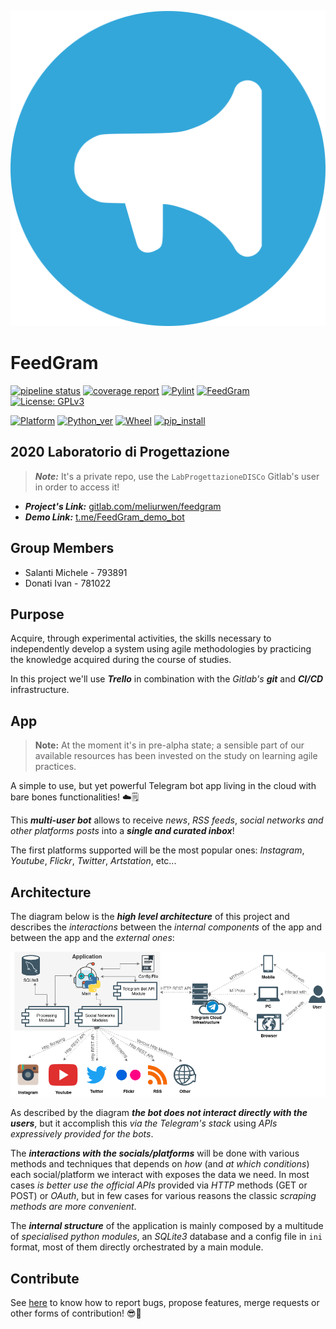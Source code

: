 ![FeedGram Logo](img/feedgram_logo.png)

# FeedGram

[![pipeline status](https://gitlab.com/meliurwen/feedgram/badges/master/pipeline.svg)](https://gitlab.com/meliurwen/feedgram/commits/master) [![coverage report](https://gitlab.com/meliurwen/feedgram/badges/master/coverage.svg)](https://gitlab.com/meliurwen/feedgram/commits/master) [![Pylint](https://gitlab.com/meliurwen/feedgram/-/jobs/artifacts/master/raw/pylint/pylint.svg?job=pylint)](https://gitlab.com/meliurwen/feedgram/-/jobs/artifacts/master/raw/pylint/pylint.log?job=pylint) [![FeedGram](https://gitlab.com/meliurwen/feedgram/-/jobs/artifacts/master/raw/pylint/app_version.svg?job=pylint)](https://gitlab.com/meliurwen/feedgram/-/jobs/artifacts/master/raw/pylint/app_version.svg?job=pylint) [![License: GPLv3](https://img.shields.io/badge/License-GPLv3-blue.svg)](https://gitlab.com/meliurwen/feedgram/blob/master/LICENSE)

[![Platform](https://gitlab.com/meliurwen/feedgram/-/jobs/artifacts/master/raw/pylint/plaform.svg?job=pylint)](https://gitlab.com/meliurwen/feedgram/-/jobs/artifacts/master/raw/pylint/plaform.svg?job=pylint) [![Python_ver](https://gitlab.com/meliurwen/feedgram/-/jobs/artifacts/master/raw/pylint/python_ver.svg?job=pylint)](https://gitlab.com/meliurwen/feedgram/-/jobs/artifacts/master/raw/pylint/python_ver.svg?job=pylint) [![Wheel](https://gitlab.com/meliurwen/feedgram/-/jobs/artifacts/master/raw/pylint/wheel.svg?job=pylint)](https://gitlab.com/meliurwen/feedgram/-/jobs/artifacts/master/raw/pylint/wheel.svg?job=pylint) [![pip_install](https://gitlab.com/meliurwen/feedgram/-/jobs/artifacts/master/raw/pylint/pip_install.svg?job=pylint)](https://gitlab.com/meliurwen/feedgram/-/jobs/artifacts/master/raw/pylint/pip_install.svg?job=pylint)

## 2020 Laboratorio di Progettazione

> **_Note:_** It's a private repo, use the `LabProgettazioneDISCo` Gitlab's user in order to access it!

+ **_Project's Link:_** [gitlab.com/meliurwen/feedgram](https://gitlab.com/meliurwen/feedgram)
+ **_Demo Link:_** [t.me/FeedGram_demo_bot](https://t.me/FeedGram_demo_bot)

## Group Members

+ Salanti Michele - 793891
+ Donati Ivan - 781022

## Purpose

Acquire, through experimental activities, the skills necessary to independently develop a system using agile methodologies by practicing the knowledge acquired during the course of studies.

In this project we'll use **_Trello_** in combination with the _Gitlab's_ **_git_** and **_CI/CD_** infrastructure.

## App

> **Note:** At the moment it's in pre-alpha state; a sensible part of our available resources has been invested on the study on learning agile practices.

A simple to use, but yet powerful Telegram bot app living in the cloud with bare bones functionalities!  ☁️🗒

This **_multi-user bot_** allows to receive _news_, _RSS feeds_, _social networks and other platforms posts_ into a **_single and curated inbox_**!

The first platforms supported will be the most popular ones: _Instagram_, _Youtube_, _Flickr_, _Twitter_, _Artstation_, etc...

## Architecture

The diagram below is the **_high level architecture_** of this project and describes the _interactions_ between the _internal components_ of the app and between the app and the _external ones_:

![High Level Architecture](img/architecture_high_level.png)

As described by the diagram **_the bot does not interact directly with the users_**, but it accomplish this _via the Telegram's stack_ using _APIs expressively provided for the bots_.

The **_interactions with the socials/platforms_** will be done with various methods and techniques that depends on _how_ (and _at which conditions_) each social/platform we interact with exposes the data we need. In most cases _is better use the official APIs_ provided via _HTTP_ methods (GET or POST) or _OAuth_, but in few cases for various reasons the classic _scraping methods are more convenient_.

The **_internal structure_** of the application is mainly composed by a multitude of _specialised python modules_, an _SQLite3_ database and a config file in `ini` format, most of them directly orchestrated by a main module.

## Contribute

See [here](contributing.md) to know how to report bugs, propose features, merge requests or other forms of contribution! 😎🚀
